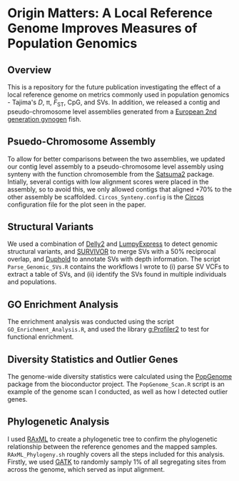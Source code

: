 # Origin Matters: A Local Reference Genome Improves Measures of Population Genomics
## Overview

This is a repository for the future publication investigating the effect of a local reference genome on metrics commonly used in population genomics - Tajima's _D_, π, _F_<sub>ST</sub>, CpG, and SVs. In addition, we released a contig and pseudo-chromosome level assemblies generated from a [European 2nd generation gynogen](https://link.springer.com/article/10.1186/1471-213X-11-55) fish.

## Psuedo-Chromosome Assembly

To allow for better comparisons between the two assemblies, we updated our contig level assembly to a pseudo-chromosome level assembly using synteny with the function chromosemble from the [Satsuma2](https://github.com/bioinfologics/satsuma2) package. Intially, several contigs with low alignment scores were placed in the assembly, so to avoid this, we only allowed contigs that aligned +70% to the other assembly be scaffolded. ```Circos_Synteny.config``` is the [Circos](http://circos.ca/) configuration file for the plot seen in the paper.   

## Structural Variants

We used a combination of [Delly2](https://github.com/dellytools/delly) and [LumpyExpress](https://github.com/arq5x/lumpy-sv) to detect genomic structural variants, and [SURVIVOR](https://github.com/fritzsedlazeck/SURVIVOR) to merge SVs with a 50% reciprocal overlap, and [Duphold](https://github.com/brentp/duphold) to annotate SVs with depth information. The script ```Parse_Genomic_SVs.R``` contains the workflows I wrote to (i) parse SV VCFs to extract a table of SVs, and (ii) identify the SVs found in multiple individuals and populations. 

## GO Enrichment Analysis

The enrichment analysis was conducted using the script ```GO_Enrichment_Analysis.R```, and used the library [g:Profiler2](https://CRAN.R-project.org/package=gprofiler2) to test for functional enrichment. 

## Diversity Statistics and Outlier Genes

The genome-wide diversity statistics were calculated using the [PopGenome](https://cran.r-project.org/web/packages/PopGenome/vignettes/An_introduction_to_the_PopGenome_package.pdf) package from the bioconductor project. The ```PopGenome_Scan.R``` script is an example of the genome scan I conducted, as well as how I detected outlier genes.

## Phylogenetic Analysis

I used [RAxML](https://cme.h-its.org/exelixis/web/software/raxml/) to create a phylogenetic tree to confirm the phylogenetic relationship between the reference genomes and the mapped samples. ```RAxML_Phylogeny.sh``` roughly covers all the steps included for this analysis. Firstly, we used [GATK](https://gatk.broadinstitute.org/hc/en-us) to randomly samply 1% of all segregating sites from across the genome, which served as input alignment. 

